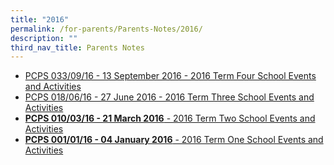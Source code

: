 ```yaml
---
title: "2016"
permalink: /for-parents/Parents-Notes/2016/
description: ""
third_nav_title: Parents Notes
---
```

*   [PCPS 033/09/16 - 13 September 2016 - 2016 Term Four School Events and Activities](https://punggolcovepri.moe.edu.sg/qql/slot/u726/Parents%20Notes%202016/PCPS-033-09-16_13092016.pdf)
*   [PCPS 018/06/16 - 27 June 2016 - 2016 Term Three School Events and Activities](https://punggolcovepri.moe.edu.sg/qql/slot/u726/Parents%20Notes%202016/PCPS-018-06-16_27062016.pdf)
*   [**PCPS 010/03/16 - 21 March 2016** \- 2016 Term Two School Events and Activities](https://punggolcovepri.moe.edu.sg/qql/slot/u726/Parents%20Notes%202016/PCPS-010-03-16_21032016.pdf)
*   [**PCPS 001/01/16 - 04 January 2016** \- 2016 Term One School Events and Activities](https://punggolcovepri.moe.edu.sg/qql/slot/u726/Parents%20Notes%202016/PCPS-001-01-16_04012016.pdf)